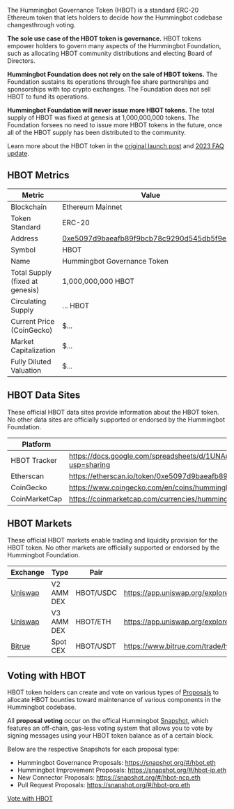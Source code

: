 The Hummingbot Governance Token (HBOT) is a standard ERC-20 Ethereum token that lets holders to decide how the Hummingbot codebase changesthrough voting.

**The sole use case of the HBOT token is governance.** HBOT tokens empower holders to govern many aspects of the Hummingbot Foundation, such as allocating HBOT community distributions and electing Board of Directors.

**Hummingbot Foundation does not rely on the sale of HBOT tokens.** The Foundation sustains its operations through fee share partnerships and sponsorships with top crypto exchanges. The Foundation does not sell HBOT to fund its operations.

**Hummingbot Foundation will never issue more HBOT tokens.** The total supply of HBOT was fixed at genesis at 1,000,000,000 tokens. The Foundation forsees no need to issue more HBOT tokens in the future, once all of the HBOT supply has been distributed to the community.

Learn more about the HBOT token in the [original launch post](../blog/posts/introducing-the-hummingbot-governance-token-hbot/index.md) and [2023 FAQ update](/blog/faq-on-hbot-and-hummingbot-governance/).


## HBOT Metrics

| Metric | Value |
|--------|--------|
| Blockchain | Ethereum Mainnet |
| Token Standard | ERC-20 |
| Address | [0xe5097d9baeafb89f9bcb78c9290d545db5f9e9cb](https://etherscan.io/token/0xe5097d9baeafb89f9bcb78c9290d545db5f9e9cb) |
| Symbol | HBOT |
| Name | Hummingbot Governance Token |
| Total Supply (fixed at genesis) | 1,000,000,000 HBOT |
| Circulating Supply | <span id="circulating-supply">...</span> HBOT |
| Current Price (CoinGecko) | $<span id="hbot-price">...</span> |
| Market Capitalization | $<span id="market-cap">...</span> |
| Fully Diluted Valuation | $<span id="fdv">...</span> |

## HBOT Data Sites

These official HBOT data sites provide information about the HBOT token. No other data sites are officially supported or endorsed by the Hummingbot Foundation.

| Platform | Link |
|----------|------|
| HBOT Tracker | <https://docs.google.com/spreadsheets/d/1UNAumPMnXfsghAAXrfKkPGRH9QlC8k7Cu1FGQVL1t0M/edit?usp=sharing> |
| Etherscan | <https://etherscan.io/token/0xe5097d9baeafb89f9bcb78c9290d545db5f9e9cb> |
| CoinGecko | <https://www.coingecko.com/en/coins/hummingbot> |
| CoinMarketCap | <https://coinmarketcap.com/currencies/hummingbot> |

## HBOT Markets

These official HBOT markets enable trading and liquidity provision for the HBOT token. No other markets are officially supported or endorsed by the Hummingbot Foundation.

| Exchange | Type | Pair | Link |
|----------|------|------|------|
| [Uniswap](/exchanges/uniswap) | V2 AMM DEX | HBOT/USDC | <https://app.uniswap.org/explore/pools/ethereum/0xfe0c0Da86A1768F9721FF4Ccba984E5DAA21E395> |
| [Uniswap](/exchanges/uniswap) | V3 AMM DEX | HBOT/ETH | <https://app.uniswap.org/explore/pools/ethereum/0x3aB72a32810Cf72bdE4Aa0191Dd7702f50dE0F64> |
| [Bitrue](/exchanges/bitrue) | Spot CEX | HBOT/USDT | <https://www.bitrue.com/trade/hbot_usdt> |

## Voting with HBOT

HBOT token holders can create and vote on various types of [Proposals](/governance/proposals) to allocate HBOT bounties toward maintenance of various components in the Hummingbot codebase.

All **proposal voting** occur on the offical Hummingbot [Snapshot](https://snapshot.org/#/hbot.eth), which features an off-chain, gas-less voting system that allows you to vote by signing messages using your HBOT token balance as of a certain block.

Below are the respective Snapshots for each proposal type:

* Hummingbot Governance Proposals: <https://snapshot.org/#/hbot.eth>
* Hummingbot Improvement Proposals: <https://snapshot.org/#/hbot-ip.eth>
* New Connector Proposals: <https://snapshot.org/#/hbot-ncp.eth>
* Pull Request Proposals: <https://snapshot.org/#/hbot-prp.eth>

<a href="https://snapshot.org/#/hbot.eth" target="_blank" class="md-button md-button--primary">Vote with HBOT</a>

